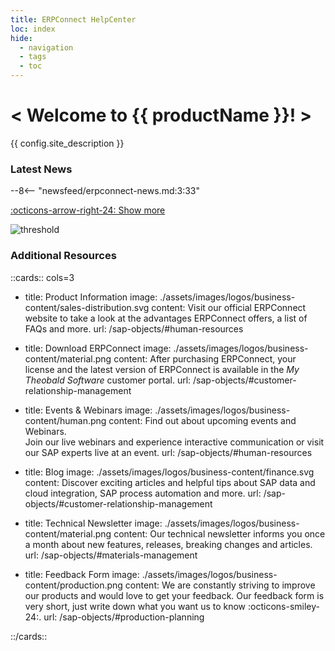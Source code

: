 ```yaml
---
title: ERPConnect HelpCenter
loc: index
hide:
  - navigation
  - tags
  - toc
---
```


<div class="full-width-background"></div>
<div class="banner-text">
	<h1> &lt; Welcome to {{ productName }}! &gt; </h1>
	<p>{{ config.site_description }}</p>
</div>


### Latest News

<div class="grid cards" markdown>

--8<-- "newsfeed/erpconnect-news.md:3:33"

</div>

[:octicons-arrow-right-24: Show more](news.md)

![threshold](assets/images/logos/threshold.png)

### Additional Resources

<!---

![horizontal-line](./assets/images/logos/business-content/horizontal-line.png)

- title: Getting Started
  image: ./assets/images/logos/business-content/finance.svg
  content: I'm additional text. I'm optional and can give context to a link card.
  url: /sap-objects/#finance
  
- title: Documentation
  image: ./assets/images/logos/business-content/sales-distribution.svg
  content: I'm additional text. I'm optional and can give context to a link card.
  url: /sap-objects/#sales-and-distribution

- title: Knowledge Base
  image: ./assets/images/logos/business-content/sales-distribution.svg
  content: I'm additional text. I'm optional and can give context to a link card.
  url: /sap-objects/#sales-and-distribution

- title: Web-API
  image: ./assets/images/logos/business-content/material.png
  content: I'm additional text. I'm optional and can give context to a link card.
  url: /sap-objects/#materials-management

- title: Troubleshooting
  image: ./assets/images/logos/business-content/production.png
  content: I'm additional text. I'm optional and can give context to a link card.
  url: /sap-objects/#production-planning

- title: Changelog
  image: ./assets/images/logos/business-content/finance.svg
  url: /sap-objects/#finance
  

- title: Support
  image: ./assets/images/logos/business-content/human.png
  url: /sap-objects/#human-resources
-->

::cards:: cols=3
  
- title: Product Information
  image: ./assets/images/logos/business-content/sales-distribution.svg
  content: Visit our official ERPConnect website to take a look at the advantages ERPConnect offers, a list of FAQs and more.
  url: /sap-objects/#human-resources
  
- title: Download ERPConnect
  image: ./assets/images/logos/business-content/material.png
  content: After purchasing ERPConnect, your license and the latest version of ERPConnect is available in the *My Theobald Software* customer portal.
  url: /sap-objects/#customer-relationship-management

- title: Events & Webinars
  image: ./assets/images/logos/business-content/human.png
  content: Find out about upcoming events and Webinars. <br>Join our live webinars and experience interactive communication or visit our SAP experts live at an event. 
  url: /sap-objects/#human-resources

- title: Blog
  image: ./assets/images/logos/business-content/finance.svg
  content: Discover exciting articles and helpful tips about SAP data and cloud integration, SAP process automation and more.
  url: /sap-objects/#customer-relationship-management
  
- title: Technical Newsletter
  image: ./assets/images/logos/business-content/material.png
  content: Our technical newsletter informs you once a month about new features, releases, breaking changes and articles.
  url: /sap-objects/#materials-management

- title: Feedback Form
  image: ./assets/images/logos/business-content/production.png
  content: We are constantly striving to improve our products and would love to get your feedback. Our feedback form is very short, just write down what you want us to know :octicons-smiley-24:.
  url: /sap-objects/#production-planning

::/cards::



<!---
<div class="grid cards" markdown>
	
-   **Ressources:**

	[:material-run-fast: Getting started](getting-started.md)<br>
	[:material-book-open-page-variant-outline: Documentation](documentation/introduction/index.md)<br>
    [:material-file-document-outline: Code Samples](samples/index.md)<br>
	[:material-api: API Reference](erpconnect-api/access-api-in-vs.md)<br>
	[:material-lightbulb: Troubleshooting](https://support.theobald-software.com/helpdesk/KB)<br>
	
-   **ERPConnect:**

	[:material-information-outline: Product Information](https://theobald-software.com/en/erpconnect/)<br>
	[:material-download-circle: Download Trial Version](https://theobald-software.com/en/download-trial/)<br>
	[:material-download-circle: Download ERPConnect](https://my.theobald-software.com/)<br>
    [:material-update: Changelog](changelog.md)

-   **General:**

	[:material-web: Theobald Software Homepage](https://theobald-software.com)<br>
	[:material-email-newsletter: Newsletters](https://theobald-software.com/newsletter/)<br>
	[:material-comment-question: Survey: SAP S/4 HANA Cloud](https://theobald-software.typeform.com/to/Ss7ZQbqp?typeform-source=support.theobald-software.com)<br>
	[:material-comment-quote: Feedback](https://theobald-software.typeform.com/to/CnpfiiIN)
    
</div>

-->
